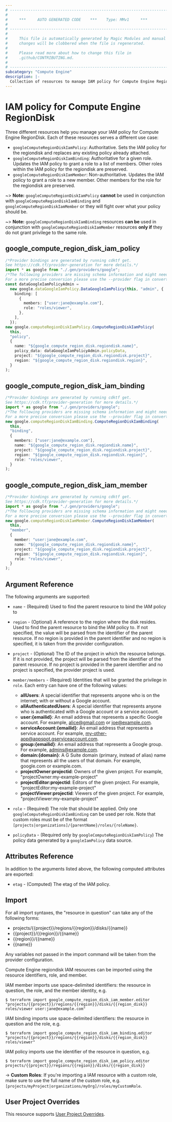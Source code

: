 ```yaml
---
# ----------------------------------------------------------------------------
#
#     ***     AUTO GENERATED CODE    ***    Type: MMv1     ***
#
# ----------------------------------------------------------------------------
#
#     This file is automatically generated by Magic Modules and manual
#     changes will be clobbered when the file is regenerated.
#
#     Please read more about how to change this file in
#     .github/CONTRIBUTING.md.
#
# ----------------------------------------------------------------------------
subcategory: "Compute Engine"
description: |-
  Collection of resources to manage IAM policy for Compute Engine RegionDisk
---
```


# IAM policy for Compute Engine RegionDisk

Three different resources help you manage your IAM policy for Compute Engine RegionDisk. Each of these resources serves a different use case:

* `googleComputeRegionDiskIamPolicy`: Authoritative. Sets the IAM policy for the regiondisk and replaces any existing policy already attached.
* `googleComputeRegionDiskIamBinding`: Authoritative for a given role. Updates the IAM policy to grant a role to a list of members. Other roles within the IAM policy for the regiondisk are preserved.
* `googleComputeRegionDiskIamMember`: Non-authoritative. Updates the IAM policy to grant a role to a new member. Other members for the role for the regiondisk are preserved.

\~> **Note:** `googleComputeRegionDiskIamPolicy` **cannot** be used in conjunction with `googleComputeRegionDiskIamBinding` and `googleComputeRegionDiskIamMember` or they will fight over what your policy should be.

\~> **Note:** `googleComputeRegionDiskIamBinding` resources **can be** used in conjunction with `googleComputeRegionDiskIamMember` resources **only if** they do not grant privilege to the same role.

## google\_compute\_region\_disk\_iam\_policy

```typescript
/*Provider bindings are generated by running cdktf get.
See https://cdk.tf/provider-generation for more details.*/
import * as google from "./.gen/providers/google";
/*The following providers are missing schema information and might need manual adjustments to synthesize correctly: google.
For a more precise conversion please use the --provider flag in convert.*/
const dataGoogleIamPolicyAdmin =
  new google.dataGoogleIamPolicy.DataGoogleIamPolicy(this, "admin", {
    binding: [
      {
        members: ["user:jane@example.com"],
        role: "roles/viewer",
      },
    ],
  });
new google.computeRegionDiskIamPolicy.ComputeRegionDiskIamPolicy(
  this,
  "policy",
  {
    name: "${google_compute_region_disk.regiondisk.name}",
    policy_data: dataGoogleIamPolicyAdmin.policyData,
    project: "${google_compute_region_disk.regiondisk.project}",
    region: "${google_compute_region_disk.regiondisk.region}",
  }
);

```

## google\_compute\_region\_disk\_iam\_binding

```typescript
/*Provider bindings are generated by running cdktf get.
See https://cdk.tf/provider-generation for more details.*/
import * as google from "./.gen/providers/google";
/*The following providers are missing schema information and might need manual adjustments to synthesize correctly: google.
For a more precise conversion please use the --provider flag in convert.*/
new google.computeRegionDiskIamBinding.ComputeRegionDiskIamBinding(
  this,
  "binding",
  {
    members: ["user:jane@example.com"],
    name: "${google_compute_region_disk.regiondisk.name}",
    project: "${google_compute_region_disk.regiondisk.project}",
    region: "${google_compute_region_disk.regiondisk.region}",
    role: "roles/viewer",
  }
);

```

## google\_compute\_region\_disk\_iam\_member

```typescript
/*Provider bindings are generated by running cdktf get.
See https://cdk.tf/provider-generation for more details.*/
import * as google from "./.gen/providers/google";
/*The following providers are missing schema information and might need manual adjustments to synthesize correctly: google.
For a more precise conversion please use the --provider flag in convert.*/
new google.computeRegionDiskIamMember.ComputeRegionDiskIamMember(
  this,
  "member",
  {
    member: "user:jane@example.com",
    name: "${google_compute_region_disk.regiondisk.name}",
    project: "${google_compute_region_disk.regiondisk.project}",
    region: "${google_compute_region_disk.regiondisk.region}",
    role: "roles/viewer",
  }
);

```

## Argument Reference

The following arguments are supported:

*   `name` - (Required) Used to find the parent resource to bind the IAM policy to

*   `region` - (Optional) A reference to the region where the disk resides. Used to find the parent resource to bind the IAM policy to. If not specified,
    the value will be parsed from the identifier of the parent resource. If no region is provided in the parent identifier and no
    region is specified, it is taken from the provider configuration.

*   `project` - (Optional) The ID of the project in which the resource belongs.
    If it is not provided, the project will be parsed from the identifier of the parent resource. If no project is provided in the parent identifier and no project is specified, the provider project is used.

*   `member/members` - (Required) Identities that will be granted the privilege in `role`.
    Each entry can have one of the following values:
    * **allUsers**: A special identifier that represents anyone who is on the internet; with or without a Google account.
    * **allAuthenticatedUsers**: A special identifier that represents anyone who is authenticated with a Google account or a service account.
    * **user:{emailid}**: An email address that represents a specific Google account. For example, alice@gmail.com or joe@example.com.
    * **serviceAccount:{emailid}**: An email address that represents a service account. For example, my-other-app@appspot.gserviceaccount.com.
    * **group:{emailid}**: An email address that represents a Google group. For example, admins@example.com.
    * **domain:{domain}**: A G Suite domain (primary, instead of alias) name that represents all the users of that domain. For example, google.com or example.com.
    * **projectOwner:projectid**: Owners of the given project. For example, "projectOwner:my-example-project"
    * **projectEditor:projectid**: Editors of the given project. For example, "projectEditor:my-example-project"
    * **projectViewer:projectid**: Viewers of the given project. For example, "projectViewer:my-example-project"

*   `role` - (Required) The role that should be applied. Only one
    `googleComputeRegionDiskIamBinding` can be used per role. Note that custom roles must be of the format
    `[projects|organizations]/{parentName}/roles/{roleName}`.

*   `policyData` - (Required only by `googleComputeRegionDiskIamPolicy`) The policy data generated by
    a `googleIamPolicy` data source.

## Attributes Reference

In addition to the arguments listed above, the following computed attributes are
exported:

* `etag` - (Computed) The etag of the IAM policy.

## Import

For all import syntaxes, the "resource in question" can take any of the following forms:

* projects/{{project}}/regions/{{region}}/disks/{{name}}
* {{project}}/{{region}}/{{name}}
* {{region}}/{{name}}
* {{name}}

Any variables not passed in the import command will be taken from the provider configuration.

Compute Engine regiondisk IAM resources can be imported using the resource identifiers, role, and member.

IAM member imports use space-delimited identifiers: the resource in question, the role, and the member identity, e.g.

```console
$ terraform import google_compute_region_disk_iam_member.editor "projects/{{project}}/regions/{{region}}/disks/{{region_disk}} roles/viewer user:jane@example.com"
```

IAM binding imports use space-delimited identifiers: the resource in question and the role, e.g.

```console
$ terraform import google_compute_region_disk_iam_binding.editor "projects/{{project}}/regions/{{region}}/disks/{{region_disk}} roles/viewer"
```

IAM policy imports use the identifier of the resource in question, e.g.

```console
$ terraform import google_compute_region_disk_iam_policy.editor projects/{{project}}/regions/{{region}}/disks/{{region_disk}}
```

\-> **Custom Roles**: If you're importing a IAM resource with a custom role, make sure to use the
full name of the custom role, e.g. `[projects/myProject|organizations/myOrg]/roles/myCustomRole`.

## User Project Overrides

This resource supports [User Project Overrides](https://registry.terraform.io/providers/hashicorp/google/latest/docs/guides/provider_reference#user_project_override).
